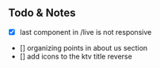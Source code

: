 ## Todo & Notes

- [x] last component in /live is not responsive
- [] organizing points in about us section
- [] add icons to the ktv title reverse
